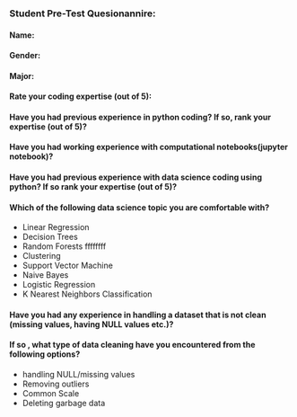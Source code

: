 ### Student Pre-Test Quesionannire:

#### Name: 
#### Gender:
#### Major:

#### Rate your coding expertise (out of 5):

#### Have you had previous experience in python coding? If so, rank your expertise (out of 5)?

#### Have you had working experience with computational notebooks(jupyter notebook)?

#### Have you had previous experience with data science coding using python? If so rank your expertise (out of 5)?

#### Which of the following data science topic you are comfortable with?
 - Linear Regression
 - Decision Trees
 - Random Forests ffffffff
 - Clustering
 - Support Vector Machine
 - Naive Bayes
 - Logistic Regression
 - K Nearest Neighbors Classification
 
#### Have you had any experience in handling a dataset that is not clean (missing values, having NULL values etc.)?


#### If so , what type of data cleaning have you encountered from the following options?

 - handling NULL/missing values
 - Removing outliers
 - Common Scale
 - Deleting garbage data